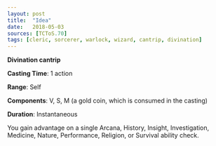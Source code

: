 ```yaml
---
layout: post
title:  "Idea"
date:   2018-05-03
sources: [TCToS.70]
tags: [cleric, sorcerer, warlock, wizard, cantrip, divination]
---
```


**Divination cantrip**

**Casting Time**: 1 action

**Range**: Self

**Components**: V, S, M (a gold coin, which is consumed in the casting)

**Duration**: Instantaneous

You gain advantage on a single Arcana, History, Insight, Investigation, Medicine, Nature, Performance, Religion, or Survival ability check.